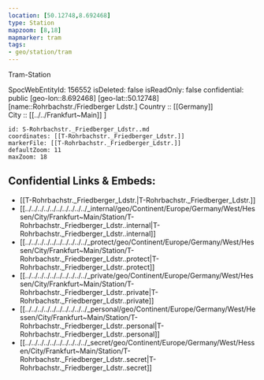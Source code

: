 ```yaml
---
location: [50.12748,8.692468] 
type: Station 
mapzoom: [8,18] 
mapmarker: tram 
tags:
- geo/station/tram
---
```


Tram-Station

SpocWebEntityId: 156552
isDeleted: false
isReadOnly: false
confidential: public
[geo-lon::8.692468] 
[geo-lat::50.12748] 
[name::Rohrbachstr./Friedberger Ldstr.] 
Country :: [[Germany]]  
City :: [[../../Frankfurt~Main]] ] 


```leaflet
id: S-Rohrbachstr._Friedberger_Ldstr..md
coordinates: [[T-Rohrbachstr._Friedberger_Ldstr.]] 
markerFile: [[T-Rohrbachstr._Friedberger_Ldstr.]] 
defaultZoom: 11 
maxZoom: 18
```


## Confidential Links & Embeds: 
- [[T-Rohrbachstr._Friedberger_Ldstr.|T-Rohrbachstr._Friedberger_Ldstr.]] 
- [[../../../../../../../../../../_internal/geo/Continent/Europe/Germany/West/Hessen/City/Frankfurt~Main/Station/T-Rohrbachstr._Friedberger_Ldstr..internal|T-Rohrbachstr._Friedberger_Ldstr..internal]] 
- [[../../../../../../../../../../_protect/geo/Continent/Europe/Germany/West/Hessen/City/Frankfurt~Main/Station/T-Rohrbachstr._Friedberger_Ldstr..protect|T-Rohrbachstr._Friedberger_Ldstr..protect]] 
- [[../../../../../../../../../../_private/geo/Continent/Europe/Germany/West/Hessen/City/Frankfurt~Main/Station/T-Rohrbachstr._Friedberger_Ldstr..private|T-Rohrbachstr._Friedberger_Ldstr..private]] 
- [[../../../../../../../../../../_personal/geo/Continent/Europe/Germany/West/Hessen/City/Frankfurt~Main/Station/T-Rohrbachstr._Friedberger_Ldstr..personal|T-Rohrbachstr._Friedberger_Ldstr..personal]] 
- [[../../../../../../../../../../_secret/geo/Continent/Europe/Germany/West/Hessen/City/Frankfurt~Main/Station/T-Rohrbachstr._Friedberger_Ldstr..secret|T-Rohrbachstr._Friedberger_Ldstr..secret]] 
